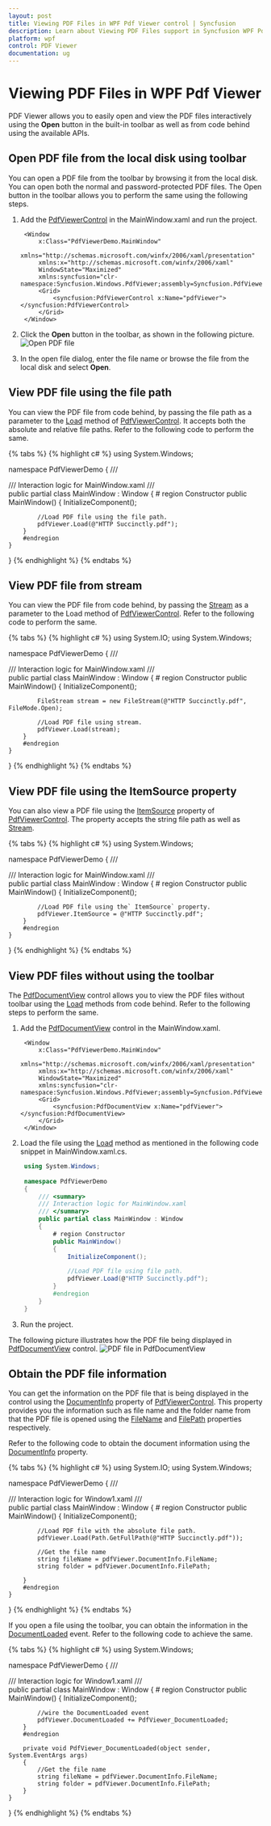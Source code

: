 ```yaml
---
layout: post
title: Viewing PDF Files in WPF Pdf Viewer control | Syncfusion
description: Learn about Viewing PDF Files support in Syncfusion WPF Pdf Viewer control, its elements and more details.
platform: wpf
control: PDF Viewer
documentation: ug
---
```


# Viewing PDF Files in WPF Pdf Viewer

PDF Viewer allows you to easily open and view the PDF files interactively using the <b>Open</b> button in the built-in toolbar as well as from code behind using the available APIs.

## Open PDF file from the local disk using toolbar

You can open a PDF file from the toolbar by browsing it from the local disk. You can open both the normal and password-protected PDF files. The Open button in the toolbar allows you to perform the same using the following steps.

1. Add the [PdfViewerControl](https://help.syncfusion.com/cr/wpf/Syncfusion.Windows.PdfViewer.PdfViewerControl.html) in the MainWindow.xaml and run the project.

   ~~~xaml
	<Window 
		x:Class="PdfViewerDemo.MainWindow"
		xmlns="http://schemas.microsoft.com/winfx/2006/xaml/presentation"
		xmlns:x="http://schemas.microsoft.com/winfx/2006/xaml"
		WindowState="Maximized"
		xmlns:syncfusion="clr-namespace:Syncfusion.Windows.PdfViewer;assembly=Syncfusion.PdfViewer.WPF">
		<Grid>
			<syncfusion:PdfViewerControl x:Name="pdfViewer"></syncfusion:PdfViewerControl>
		</Grid>
	</Window>
   ~~~
   
2. Click the <b>Open</b> button in the toolbar, as shown in the following picture. ![Open PDF file](view-pdf-file-images/Openfile.png)
3. In the open file dialog, enter the file name or browse the file from the local disk and select <b>Open</b>.

## View PDF file using the file path

You can view the PDF file from code behind, by passing the file path as a parameter to the [Load](https://help.syncfusion.com/cr/wpf/Syncfusion.Windows.PdfViewer.PdfViewerControl.html#Syncfusion_Windows_PdfViewer_PdfViewerControl_Load_System_String_) method of [PdfViewerControl](https://help.syncfusion.com/cr/wpf/Syncfusion.Windows.PdfViewer.PdfViewerControl.html). It accepts both the absolute and relative file paths. Refer to the following code to perform the same.

{% tabs %}
{% highlight c# %}
using System.Windows;

namespace PdfViewerDemo
{
    /// <summary>
    /// Interaction logic for MainWindow.xaml
    /// </summary>
    public partial class MainWindow : Window
    {
        # region Constructor
        public MainWindow()
        {
            InitializeComponent();

            //Load PDF file using the file path.
            pdfViewer.Load(@"HTTP Succinctly.pdf");
        }
        #endregion
    }
}
{% endhighlight %}
{% endtabs %}

## View PDF file from stream

You can view the PDF file from code behind, by passing the [Stream](https://docs.microsoft.com/en-us/dotnet/api/system.io.stream?redirectedfrom=MSDN&view=netcore-3.1) as a parameter to the Load method of [PdfViewerControl](https://help.syncfusion.com/cr/wpf/Syncfusion.Windows.PdfViewer.PdfViewerControl.html). Refer to the following code to perform the same.

{% tabs %}
{% highlight c# %}
using System.IO;
using System.Windows;

namespace PdfViewerDemo
{
    /// <summary>
    /// Interaction logic for MainWindow.xaml
    /// </summary>
    public partial class MainWindow : Window
    {
        # region Constructor
        public MainWindow()
        {
            InitializeComponent();

            FileStream stream = new FileStream(@"HTTP Succinctly.pdf", FileMode.Open);

            //Load PDF file using stream.
            pdfViewer.Load(stream);
        }
        #endregion
    }
}
{% endhighlight %}
{% endtabs %}

## View PDF file using the ItemSource property

You can also view a PDF file using the [ItemSource](https://help.syncfusion.com/cr/wpf/Syncfusion.Windows.PdfViewer.PdfViewerControl.html#Syncfusion_Windows_PdfViewer_PdfViewerControl_ItemSource) property of [PdfViewerControl](https://help.syncfusion.com/cr/wpf/Syncfusion.Windows.PdfViewer.PdfViewerControl.html#Syncfusion_Windows_PdfViewer_PdfViewerControl_ItemSource). The property accepts the string file path as well as [Stream](https://docs.microsoft.com/en-us/dotnet/api/system.io.stream?redirectedfrom=MSDN&view=netcore-3.1).

{% tabs %}
{% highlight c# %}
using System.Windows;

namespace PdfViewerDemo
{
    /// <summary>
    /// Interaction logic for MainWindow.xaml
    /// </summary>
    public partial class MainWindow : Window
    {
        # region Constructor
        public MainWindow()
        {
            InitializeComponent();

            //Load PDF file using the` ItemSource` property.
            pdfViewer.ItemSource = @"HTTP Succinctly.pdf";
        }
        #endregion
    }
}
{% endhighlight %}
{% endtabs %}

## View PDF files without using the toolbar

The [PdfDocumentView](https://help.syncfusion.com/cr/wpf/Syncfusion.Windows.PdfViewer.PdfDocumentView.html) control allows you to view the PDF files without toolbar using the [Load](https://help.syncfusion.com/cr/wpf/Syncfusion.Windows.PdfViewer.PdfDocumentView.html) methods from code behind. Refer to the following steps to perform the same.

1. Add the [PdfDocumentView](https://help.syncfusion.com/cr/wpf/Syncfusion.Windows.PdfViewer.PdfDocumentView.html) control in the MainWindow.xaml.

   ~~~xaml
	<Window 
		x:Class="PdfViewerDemo.MainWindow"
		xmlns="http://schemas.microsoft.com/winfx/2006/xaml/presentation"
		xmlns:x="http://schemas.microsoft.com/winfx/2006/xaml"
		WindowState="Maximized"
		xmlns:syncfusion="clr-namespace:Syncfusion.Windows.PdfViewer;assembly=Syncfusion.PdfViewer.WPF">
		<Grid>
			<syncfusion:PdfDocumentView x:Name="pdfViewer"></syncfusion:PdfDocumentView>
		</Grid>
	</Window>
   ~~~
   
2. Load the file using the [Load](https://help.syncfusion.com/cr/wpf/Syncfusion.Windows.PdfViewer.PdfViewerControl.html#Syncfusion_Windows_PdfViewer_PdfViewerControl_Load_System_String_) method as mentioned in the following code snippet in MainWindow.xaml.cs.
   
   ~~~csharp
	using System.Windows;
	
	namespace PdfViewerDemo
	{
		/// <summary>
		/// Interaction logic for MainWindow.xaml
		/// </summary>
		public partial class MainWindow : Window
		{
			# region Constructor
			public MainWindow()
			{
				InitializeComponent();

				//Load PDF file using file path.
				pdfViewer.Load(@"HTTP Succinctly.pdf");
			}
			#endregion
		}
	}
   ~~~
   
3. Run the project.

The following picture illustrates how the PDF file being displayed in [PdfDocumentView](https://help.syncfusion.com/cr/wpf/Syncfusion.Windows.PdfViewer.PdfDocumentView.html) control. ![PDF file in PdfDocumentView](view-pdf-file-images/PdfDocumentView.png)

## Obtain the PDF file information

You can get the information on the PDF file that is being displayed in the control using the [DocumentInfo](https://help.syncfusion.com/cr/wpf/Syncfusion.Windows.PdfViewer.PdfViewerControl.html#Syncfusion_Windows_PdfViewer_PdfViewerControl_DocumentInfo) property of [PdfViewerControl](https://help.syncfusion.com/cr/wpf/Syncfusion.Windows.PdfViewer.PdfViewerControl.html). This property provides you the information such as file name and the folder name from that the PDF file is opened using the [FileName](https://help.syncfusion.com/cr/wpf/Syncfusion.Windows.PdfViewer.DocumentInfo.html#Syncfusion_Windows_PdfViewer_DocumentInfo_FileName) and [FilePath](https://help.syncfusion.com/cr/wpf/Syncfusion.Windows.PdfViewer.DocumentInfo.html#Syncfusion_Windows_PdfViewer_DocumentInfo_FileName) properties respectively.

Refer to the following code to obtain the document information using the [DocumentInfo](https://help.syncfusion.com/cr/wpf/Syncfusion.Windows.PdfViewer.PdfViewerControl.html#Syncfusion_Windows_PdfViewer_PdfViewerControl_DocumentInfo) property.

{% tabs %}
{% highlight c# %}
using System.IO;
using System.Windows;

namespace PdfViewerDemo
{
    /// <summary>
    /// Interaction logic for Window1.xaml
    /// </summary>
    public partial class MainWindow : Window
    {
        # region Constructor
        public MainWindow()
        {
            InitializeComponent();

            //Load PDF file with the absolute file path.
            pdfViewer.Load(Path.GetFullPath(@"HTTP Succinctly.pdf"));

            //Get the file name
            string fileName = pdfViewer.DocumentInfo.FileName;
            string folder = pdfViewer.DocumentInfo.FilePath;

        }
        #endregion
    }
}
{% endhighlight %}
{% endtabs %}

If you open a file using the toolbar, you can obtain the information in the [DocumentLoaded](https://help.syncfusion.com/cr/wpf/Syncfusion.Windows.PdfViewer.PdfDocumentView.html) event. Refer to the following code to achieve the same.

{% tabs %}
{% highlight c# %}
using System.Windows;

namespace PdfViewerDemo
{
    /// <summary>
    /// Interaction logic for Window1.xaml
    /// </summary>
    public partial class MainWindow : Window
    {
        # region Constructor
        public MainWindow()
        {
            InitializeComponent();

            //wire the DocumentLoaded event
            pdfViewer.DocumentLoaded += PdfViewer_DocumentLoaded;
        }
        #endregion

        private void PdfViewer_DocumentLoaded(object sender, System.EventArgs args)
        {
            //Get the file name
            string fileName = pdfViewer.DocumentInfo.FileName;
            string folder = pdfViewer.DocumentInfo.FilePath;
        }
    }
}
{% endhighlight %}
{% endtabs %}
